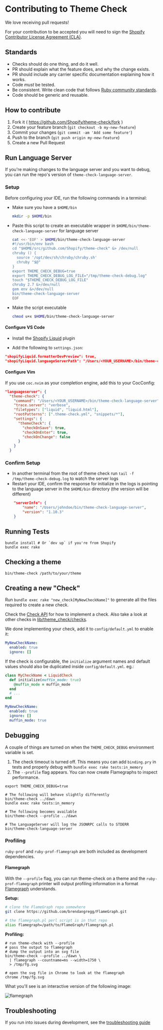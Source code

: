 # Contributing to Theme Check

We love receiving pull requests!

For your contribution to be accepted you will need to sign the [Shopify Contributor License Agreement (CLA)](https://cla.shopify.com/).

## Standards

* Checks should do one thing, and do it well.
* PR should explain what the feature does, and why the change exists.
* PR should include any carrier specific documentation explaining how it works.
* Code _must_ be tested.
* Be consistent. Write clean code that follows [Ruby community standards](https://github.com/bbatsov/ruby-style-guide).
* Code should be generic and reusable.

## How to contribute

1. Fork it ( https://github.com/Shopify/theme-check/fork )
2. Create your feature branch (`git checkout -b my-new-feature`)
3. Commit your changes (`git commit -am 'Add some feature'`)
4. Push to the branch (`git push origin my-new-feature`)
5. Create a new Pull Request

## Run Language Server 
If you're making changes to the language server and you want to debug, you can run the repo's version of `theme-check-language-server`.

### Setup

Before configuring your IDE, run the following commands in a terminal:

  * Make sure you have a `$HOME/bin`
      ```bash
      mkdir -p $HOME/bin
      ```
  * Paste this script to create an executable wrapper in `$HOME/bin/theme-check-language-server` for language server
      ```bash
      cat <<-'EOF' > $HOME/bin/theme-check-language-server
      #!/usr/bin/env bash
      cd "$HOME/src/github.com/Shopify/theme-check" &> /dev/null
      chruby () {
        source '/opt/dev/sh/chruby/chruby.sh'
        chruby "$@"
      }
      export THEME_CHECK_DEBUG=true
      export THEME_CHECK_DEBUG_LOG_FILE="/tmp/theme-check-debug.log"
      touch "$THEME_CHECK_DEBUG_LOG_FILE"
      chruby 2.7 &>/dev/null
      gem env &>/dev/null
      bin/theme-check-language-server
      EOF
      ```
  * Make the script executable
      ```bash
      chmod u+x $HOME/bin/theme-check-language-server
      ```

#### Configure VS Code

* Install the [Shopify Liquid](https://github.com/shopify/theme-check-vscode) plugin

* Add the following to `settings.json`:

```json
"shopifyLiquid.formatterDevPreview": true,
"shopifyLiquid.languageServerPath": "/Users/<YOUR_USERNAME>/bin/theme-check-language-server",
```

#### Configure Vim

If you use `coc.nvim` as your completion engine, add this to your CocConfig:

```json
"languageserver": {
  "theme-check": {
    "command": "/Users/<YOUR_USERNAME>/bin/theme-check-language-server",
    "trace.server": "verbose",
    "filetypes": ["liquid", "liquid.html"],
    "rootPatterns": [".theme-check.yml", "snippets/*"],
    "settings": {
      "themeCheck": {
        "checkOnSave": true,
        "checkOnEnter": true,
        "checkOnChange": false
      }
    }
  }
```

### Confirm Setup

* In another terminal from the root of theme check run `tail -f /tmp/theme-check-debug.log` to watch the server logs 
* Restart your IDE, confirm the response for initialize in the logs is pointing to the language server in the `$HOME/bin` directory (the version will be different)

```json
    "serverInfo": {
        "name": "/Users/johndoe/bin/theme-check-language-server",
        "version": "1.10.3"
    }
```


## Running Tests

```
bundle install # Or `dev up` if you're from Shopify
bundle exec rake
```

## Checking a theme

```
bin/theme-check /path/to/your/theme
```

## Creating a new "Check"

Run `bundle exec rake "new_check[MyNewCheckName]"` to generate all the files required to create a new check.

Check the [Check API](/docs/api/check.md) for how to implement a check. Also take a look at other checks in [lib/theme_check/checks](/lib/theme_check/checks).

We done implementing your check, add it to `config/default.yml` to enable it:

```yaml
MyNewCheckName:
  enabled: true
  ignore: []
```

If the check is configurable, the `initialize` argument names and default values should also be duplicated inside `config/default.yml`. eg.:

```ruby
class MyCheckName < LiquidCheck
  def initialize(muffin_mode: true)
    @muffin_mode = muffin_mode
  end
  # ...
end
```

```yaml
MyNewCheckName:
  enabled: true
  ignore: []
  muffin_mode: true
```

## Debugging

A couple of things are turned on when the `THEME_CHECK_DEBUG` environment variable is set.

1. The check timeout is turned off. This means you can add `binding.pry` in tests and properly debug with `bundle exec rake tests:in_memory`
2. The `--profile` flag appears. You can now create Flamegraphs to inspect performance.

```
export THEME_CHECK_DEBUG=true

# The following will behave slightly differently
bin/theme-check ../dawn
bundle exec rake tests:in_memory

# The following becomes available
bin/theme-check --profile ../dawn

# The LanguageServer will log the JSONRPC calls to STDERR
bin/theme-check-language-server
```

### Profiling

`ruby-prof` and `ruby-prof-flamegraph` are both included as development dependencies.

#### Flamegraph

With the `--profile` flag, you can run theme-check on a theme and the `ruby-prof-flamegraph` printer will output profiling information in a format [Flamegraph](/brendangregg/FlameGraph) understands.


**Setup:** 

```bash
# clone the FlameGraph repo somewhere
git clone https://github.com/brendangregg/FlameGraph.git

# the flamegraph.pl perl script is in that repo
alias flamegraph=/path/to/FlameGraph/flamegraph.pl
```

**Profiling:**

```
# run theme-check with --profile
# pass the output to flamegraph
# dump the output into an svg file
bin/theme-check --profile ../dawn \
  | flamegraph --countname=ms --width=1750 \
  > /tmp/fg.svg

# open the svg file in Chrome to look at the flamegraph
chrome /tmp/fg.svg
```

What you'll see is an interactive version of the following image:

![flamegraph](docs/flamegraph.svg)

## Troubleshooting

If you run into issues during development, see the [troubleshooting guide](/TROUBLESHOOTING.md)
